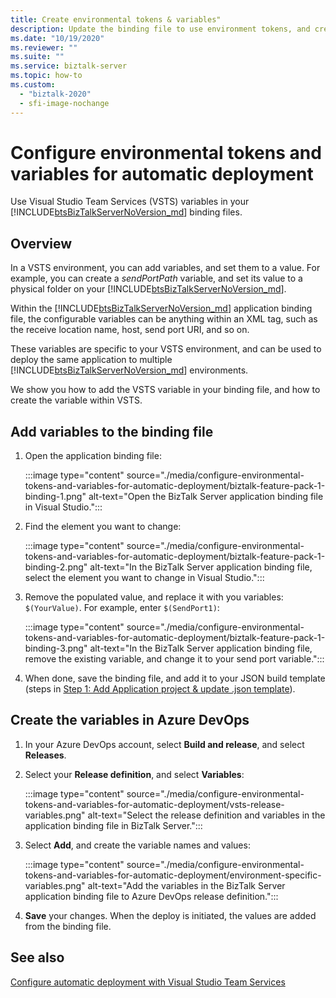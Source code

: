 ```yaml
---
title: Create environmental tokens & variables"
description: Update the binding file to use environment tokens, and create variables in VSTS to automate deployment of BizTalk Server applications
ms.date: "10/19/2020"
ms.reviewer: ""
ms.suite: ""
ms.service: biztalk-server
ms.topic: how-to
ms.custom:
  - "biztalk-2020"
  - sfi-image-nochange
---
```


# Configure environmental tokens and variables for automatic deployment

Use Visual Studio Team Services (VSTS) variables in your [!INCLUDE[btsBizTalkServerNoVersion_md](../includes/btsbiztalkservernoversion-md.md)] binding files.

## Overview

In a VSTS environment, you can add variables, and set them to a value. For example, you can create a *sendPortPath* variable, and set its value to a physical folder on your [!INCLUDE[btsBizTalkServerNoVersion_md](../includes/btsbiztalkservernoversion-md.md)]. 

Within the [!INCLUDE[btsBizTalkServerNoVersion_md](../includes/btsbiztalkservernoversion-md.md)] application binding file, the configurable variables can be anything within an XML tag, such as the receive location name, host, send port URI, and so on. 

These variables are specific to your VSTS environment, and can be used to deploy the same application to multiple [!INCLUDE[btsBizTalkServerNoVersion_md](../includes/btsbiztalkservernoversion-md.md)] environments. 

We show you how to add the VSTS variable in your binding file, and how to create the variable within VSTS. 

## Add variables to the binding file

1. Open the application binding file:

    :::image type="content" source="./media/configure-environmental-tokens-and-variables-for-automatic-deployment/biztalk-feature-pack-1-binding-1.png" alt-text="Open the BizTalk Server application binding file in Visual Studio.":::

2. Find the element you want to change:

    :::image type="content" source="./media/configure-environmental-tokens-and-variables-for-automatic-deployment/biztalk-feature-pack-1-binding-2.png" alt-text="In the BizTalk Server application binding file, select the element you want to change in Visual Studio.":::

3. Remove the populated value, and replace it with you variables: `$(YourValue)`. For example, enter `$(SendPort1)`: 

    :::image type="content" source="./media/configure-environmental-tokens-and-variables-for-automatic-deployment/biztalk-feature-pack-1-binding-3.png" alt-text="In the BizTalk Server application binding file, remove the existing variable, and change it to your send port variable.":::

4. When done, save the binding file, and add it to your JSON build template (steps in [Step 1: Add Application project & update .json template](feature-pack-add-application-project.md)).

## Create the variables in Azure DevOps

1. In your Azure DevOps account, select **Build and release**, and select **Releases**.

2. Select your **Release definition**, and select **Variables**:  

    :::image type="content" source="./media/configure-environmental-tokens-and-variables-for-automatic-deployment/vsts-release-variables.png" alt-text="Select the release definition and variables in the application binding file in BizTalk Server.":::

3. Select **Add**, and create the variable names and values:

    :::image type="content" source="./media/configure-environmental-tokens-and-variables-for-automatic-deployment/environment-specific-variables.png" alt-text="Add the variables in the BizTalk Server application binding file to Azure DevOps release definition.":::

4. **Save** your changes. When the deploy is initiated, the values are added from the binding file.

## See also

[Configure automatic deployment with Visual Studio Team Services](configure-automatic-deployment-with-visual-studio-team-services-in-biztalk.md)  
